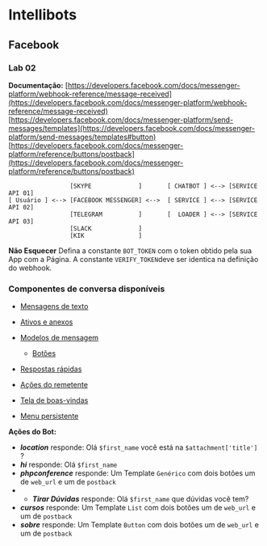 
# Intellibots
## Facebook
### Lab 02

**Documentação:**
[https://developers.facebook.com/docs/messenger-platform/webhook-reference/message-received](https://developers.facebook.com/docs/messenger-platform/webhook-reference/message-received) 
[https://developers.facebook.com/docs/messenger-platform/send-messages/templates](https://developers.facebook.com/docs/messenger-platform/send-messages/templates#button)
[https://developers.facebook.com/docs/messenger-platform/reference/buttons/postback](https://developers.facebook.com/docs/messenger-platform/reference/buttons/postback)


                     [SKYPE             ]       [ CHATBOT ] <--> [SERVICE API 01]
    [ Usuário ] <--> [FACEBOOK MESSENGER] <-->  [ SERVICE ] <--> [SERVICE API 02]
                     [TELEGRAM          ]       [  LOADER ] <--> [SERVICE API 03]
                     [SLACK             ]
                     [KIK               ]

**Não Esquecer**
Defina a constante `BOT_TOKEN` com o token obtido pela sua App com a Página.
A constante `VERIFY_TOKEN`deve ser identica na definição do  webhook.

### Componentes de conversa disponíveis

-   [Mensagens de texto](https://developers.facebook.com/docs/messenger-platform/introduction/conversation-components#text_messages)
    
-   [Ativos e anexos](https://developers.facebook.com/docs/messenger-platform/introduction/conversation-components#attachments)
    
-   [Modelos de mensagem](https://developers.facebook.com/docs/messenger-platform/introduction/conversation-components#templates)
    
    -   [Botões](https://developers.facebook.com/docs/messenger-platform/introduction/conversation-components#buttons)
        
    
-   [Respostas rápidas](https://developers.facebook.com/docs/messenger-platform/introduction/conversation-components#quick_replies)
    
-   [Ações do remetente](https://developers.facebook.com/docs/messenger-platform/introduction/conversation-components#sender_actions)
    
-   [Tela de boas-vindas](https://developers.facebook.com/docs/messenger-platform/introduction/conversation-components#welcome_screen)
    
-   [Menu persistente](https://developers.facebook.com/docs/messenger-platform/introduction/conversation-components#persistent_menu)

**Ações do Bot:**
 - ***location***  responde:  Olá `$first_name` você está na `$attachment['title']` ?
- ***hi***  responde:  Olá `$first_name`
- ***phpconference***  responde: Um Template `Genérico` com dois botões um de `web_url` e um de `postback`
- - ***Tirar Dúvidas***  responde: Olá `$first_name` que dúvidas você tem?
- ***cursos***  responde: Um Template `List` com dois botões um de `web_url` e um de `postback`
- ***sobre***  responde: Um Template `Button` com dois botões um de `web_url` e um de `postback`